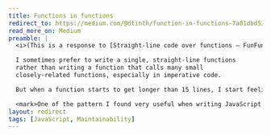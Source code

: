 ```yaml
---
title: Functions in functions
redirect_to: https://medium.com/@dtinth/function-in-functions-7a01dbd5390
read_more_on: Medium
preamble: |
  <i>(This is a response to [Straight-line code over functions — FunFunFunction #3](https://medium.com/humans-create-software/straight-line-code-over-functions-funfunfunction-3-7f845cd79af4))</i>

  I sometimes prefer to write a single, straight-line functions
  rather than writing a function that calls many small
  closely-related functions, especially in imperative code.

  But when a function starts to get longer than 15 lines, I start feeling that the code becomes less readable.

  <mark>One of the pattern I found very useful when writing JavaScript code is to write functions in functions.</mark>
layout: redirect
tags: [JavaScript, Maintainability]
---
```

